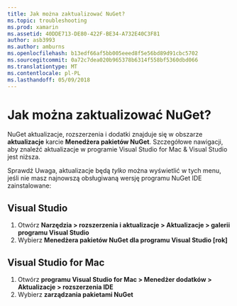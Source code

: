 ```yaml
---
title: Jak można zaktualizować NuGet?
ms.topic: troubleshooting
ms.prod: xamarin
ms.assetid: 40DDE713-DE80-422F-BE34-A732E40C3F81
author: asb3993
ms.author: amburns
ms.openlocfilehash: b13edf66af5bb005eeed8f5e56bd89d91cbc5702
ms.sourcegitcommit: 0a72c7dea020b965378b6314f558bf5360dbd066
ms.translationtype: MT
ms.contentlocale: pl-PL
ms.lasthandoff: 05/09/2018
---
```

# <a name="how-can-i-update-nuget"></a>Jak można zaktualizować NuGet?

NuGet aktualizacje, rozszerzenia i dodatki znajduje się w obszarze **aktualizacje** karcie **Menedżera pakietów NuGet**. Szczegółowe nawigacji, aby znaleźć aktualizacje w programie Visual Studio for Mac & Visual Studio jest niższa. 

Sprawdź Uwaga, aktualizacje będą *tylko* można wyświetlić w tych menu, jeśli nie masz najnowszą obsługiwaną wersję programu NuGet IDE zainstalowane:

## <a name="visual-studio"></a>Visual Studio
1. Otwórz **Narzędzia > rozszerzenia i aktualizacje > Aktualizacje > galerii programu Visual Studio**
2. Wybierz **Menedżera pakietów NuGet dla programu Visual Studio [rok]**

## <a name="visual-studio-for-mac"></a>Visual Studio for Mac

1. Otwórz **programu Visual Studio for Mac > Menedżer dodatków > Aktualizacje > rozszerzenia IDE**
2. Wybierz **zarządzania pakietami NuGet**

